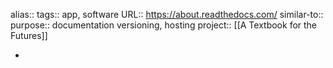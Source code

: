 alias::
tags:: app, software
URL:: https://about.readthedocs.com/
similar-to::
purpose:: documentation versioning, hosting
project:: [[A Textbook for the Futures]]

-